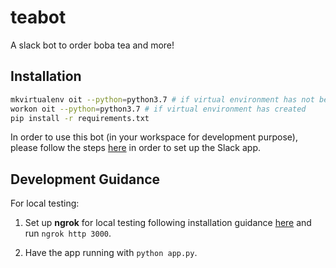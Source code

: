 # teabot
A slack bot to order boba tea and more!

## Installation
```bash
mkvirtualenv oit --python=python3.7 # if virtual environment has not been created
workon oit --python=python3.7 # if virtual environment has created
pip install -r requirements.txt
```

In order to use this bot (in your workspace for development purpose), please follow the steps [here](https://github.com/slackapi/pycon/blob/master/README.rst) in order to set up the Slack app.

## Development Guidance

For local testing: 

1. Set up __ngrok__ for local testing following installation guidance [here](https://ngrok.com/) and run `ngrok http 3000`. 

2. Have the app running with `python app.py`.
